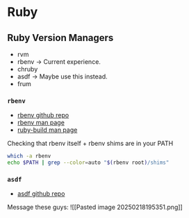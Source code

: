 # Ruby

## Ruby Version Managers
- rvm
- rbenv → Current experience.
- chruby
- asdf → Maybe use this instead.
- frum

### `rbenv`
- [rbenv github repo](https://github.com/rbenv/rbenv)
- [rbenv man page](https://rbenv.org/man/rbenv.1)
- [ruby-build man page](https://rbenv.org/man/ruby-build.1)

Checking that rbenv itself + rbenv shims are in your PATH
```bash
which -a rbenv
echo $PATH | grep --color=auto "$(rbenv root)/shims"
```

### `asdf`
- [asdf github repo](https://github.com/asdf-vm/asdf)

Message these guys:
![[Pasted image 20250218195351.png]]



